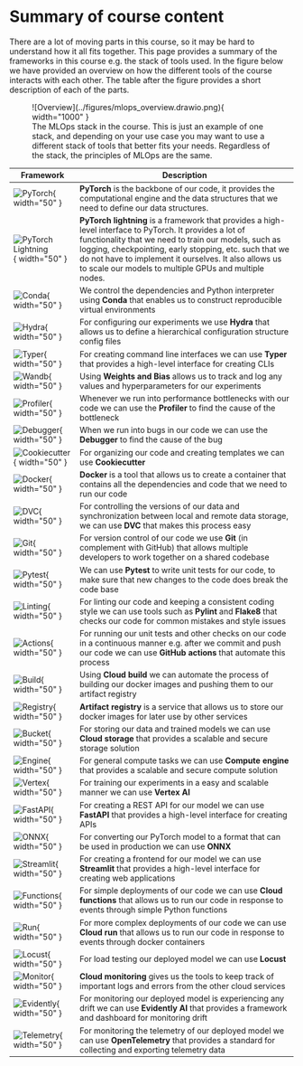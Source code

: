 # Summary of course content

There are a lot of moving parts in this course, so it may be hard to understand how it all fits together.
This page provides a summary of the frameworks in this course e.g. the stack of tools used. In the figure below we have
provided an overview on how the different tools of the course interacts with each other. The table after the figure
provides a short description of each of the parts.

<figure markdown>
![Overview](../figures/mlops_overview.drawio.png){ width="1000" }
<figcaption>
The MLOps stack in the course. This is just an example of one stack, and depending on your use case you may want to use
a different stack of tools that better fits your needs. Regardless of the stack, the principles of MLOps are the same.
</figcaption>
</figure>

| Framework | Description |
|-----------|-------------|
| ![PyTorch](../figures/icons/pytorch.png){ width="50" } | **PyTorch** is the backbone of our code, it provides the computational engine and the data structures that we need to define our data structures. |
| ![PyTorch Lightning](../figures/icons/lightning.png){ width="50" } | **PyTorch lightning** is a framework that provides a high-level interface to PyTorch. It provides a lot of functionality that we need to train our models, such as logging, checkpointing, early stopping, etc. such that we do not have to implement it ourselves. It also allows us to scale our models to multiple GPUs and multiple nodes. |
| ![Conda](../figures/icons/conda.png){ width="50" } | We control the dependencies and Python interpreter using **Conda** that enables us to construct reproducible virtual environments |
| ![Hydra](../figures/icons/hydra.png){ width="50" } | For configuring our experiments we use **Hydra** that allows us to define a hierarchical configuration structure config files |
| ![Typer](../figures/icons/typer.png){ width="50" } | For creating command line interfaces we can use **Typer** that provides a high-level interface for creating CLIs |
| ![Wandb](../figures/icons/w&b.png){ width="50" } | Using **Weights and Bias** allows us to track and log any values and hyperparameters for our experiments |
| ![Profiler](../figures/icons/profiler.png){ width="50" } | Whenever we run into performance bottlenecks with our code we can use the **Profiler** to find the cause of the bottleneck |
| ![Debugger](../figures/icons/debugger.png){ width="50" } | When we run into bugs in our code we can use the **Debugger** to find the cause of the bug |
| ![Cookiecutter](../figures/icons/cookiecutter.png){ width="50" } | For organizing our code and creating templates we can use **Cookiecutter** |
| ![Docker](../figures/icons/docker.png){ width="50" } | **Docker** is a tool that allows us to create a container that contains all the dependencies and code that we need to run our code |
| ![DVC](../figures/icons/dvc.png){ width="50" } | For controlling the versions of our data and synchronization between local and remote data storage, we can use **DVC** that makes this process easy |
| ![Git](../figures/icons/git.png){ width="50" } | For version control of our code we use **Git** (in complement with GitHub) that allows multiple developers to work together on a shared codebase |
| ![Pytest](../figures/icons/pytest.png){ width="50" } | We can use **Pytest** to write unit tests for our code, to make sure that new changes to the code does break the code base |
| ![Linting](../figures/icons/pep8.png){ width="50" } | For linting our code and keeping a consistent coding style we can use tools such as **Pylint** and **Flake8** that checks our code for common mistakes and style issues |
| ![Actions](../figures/icons/actions.png){ width="50" } | For running our unit tests and other checks on our code in a continuous manner e.g. after we commit and push our code we can use **GitHub actions** that automate this process |
| ![Build](../figures/icons/build.png){ width="50" } | Using **Cloud build** we can automate the process of building our docker images and pushing them to our artifact registry |
| ![Registry](../figures/icons/registry.png){ width="50" } | **Artifact registry** is a service that allows us to store our docker images for later use by other services |
| ![Bucket](../figures/icons/bucket.png){ width="50" } | For storing our data and trained models we can use **Cloud storage** that provides a scalable and secure storage solution |
| ![Engine](../figures/icons/engine.png){ width="50" } | For general compute tasks we can use **Compute engine** that provides a scalable and secure compute solution |
| ![Vertex](../figures/icons/vertex.png){ width="50" } | For training our experiments in a easy and scalable manner we can use **Vertex AI** |
| ![FastAPI](../figures/icons/fastapi.png){ width="50" } | For creating a REST API for our model we can use **FastAPI** that provides a high-level interface for creating APIs |
| ![ONNX](..figures/icons/onnx.png){ width="50" } | For converting our PyTorch model to a format that can be used in production we can use **ONNX** |
| ![Streamlit](../figures/icons/streamlit.png){ width="50" } | For creating a frontend for our model we can use **Streamlit** that provides a high-level interface for creating web applications |
| ![Functions](../figures/icons/functions.png){ width="50" } | For simple deployments of our code we can use **Cloud functions** that allows us to run our code in response to events through simple Python functions |
| ![Run](../figures/icons/run.png){ width="50" } | For more complex deployments of our code we can use **Cloud run** that allows us to run our code in response to events through docker containers |
| ![Locust](../figures/icons/locust.png){ width="50" } | For load testing our deployed model we can use **Locust** |
| ![Monitor](../figures/icons/monitoring.png){ width="50" } | **Cloud monitoring** gives us the tools to keep track of important logs and errors from the other cloud services |
| ![Evidently](../figures/icons/evidentlyai.png){ width="50" } | For monitoring our deployed model is experiencing any drift we can use **Evidently AI** that provides a framework and dashboard for monitoring drift |
| ![Telemetry](../figures/icons/opentelemetry.png){ width="50" } | For monitoring the telemetry of our deployed model we can use **OpenTelemetry** that provides a standard for collecting and exporting telemetry data |
